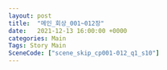```yaml
---
layout: post
title:  "메인_회상_001~012장"
date:   2021-12-13 16:00:00 +0000
categories: Main
Tags: Story Main
SceneCode: ["scene_skip_cp001-012_q1_s10"]
---
```

